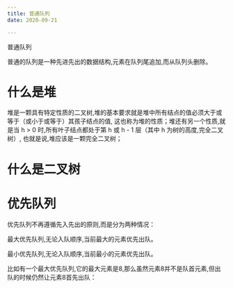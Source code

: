 ```yaml
---
title: 普通队列
date: 2020-09-21

---
```


普通队列

普通的队列是一种先进先出的数据结构,元素在队列尾追加,而从队列头删除。

# 什么是堆

堆是一颗具有特定性质的二叉树,堆的基本要求就是堆中所有结点的值必须大于或等于（或小于或等于）其孩子结点的值,
这也称为堆的性质；堆还有另一个性质,就是当 h > 0 时,所有叶子结点都处于第 h 或 h - 1 层（其中 h 为树的高度,完全二叉树）,
也就是说,堆应该是一颗完全二叉树；

# 什么是二叉树



# 优先队列

优先队列不再遵循先入先出的原则,而是分为两种情况：

最大优先队列,无论入队顺序,当前最大的元素优先出队。

最小优先队列,无论入队顺序,当前最小的元素优先出队。

比如有一个最大优先队列,它的最大元素是8,那么虽然元素8并不是队首元素,但出队的时候仍然让元素8首先出队：

